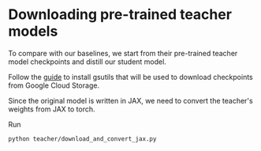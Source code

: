 # Downloading pre-trained teacher models

To compare with our baselines, we start from their pre-trained teacher model checkpoints and distill our student model.

Follow the [guide](https://cloud.google.com/storage/docs/gsutil_install) to install gsutils that will be used to download checkpoints from Google Cloud Storage.

Since the original model is written in JAX, we need to convert the teacher's weights from JAX to torch.

Run

```bash
python teacher/download_and_convert_jax.py
```

